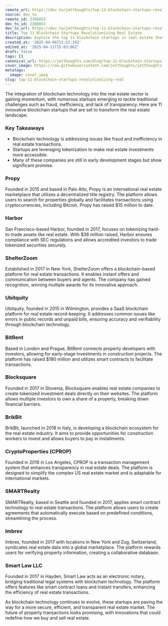 ```yaml
---
remote_url: https://dev.to/jetthoughts/top-11-blockchain-startups-revolutionizing-real-estate-2ol2
source: dev_to
remote_id: 2386053
dev_to_id: 2386053
dev_to_url: https://dev.to/jetthoughts/top-11-blockchain-startups-revolutionizing-real-estate-2ol2
title: Top 11 Blockchain Startups Revolutionizing Real Estate
description: Explore the top 11 blockchain startups in real estate that are transforming the industry with innovative solutions to enhance transparency, efficiency, and security in property transactions.
created_at: '2025-04-06T12:21:14Z'
edited_at: '2025-04-11T15:03:06Z'
draft: false
tags: []
canonical_url: https://jetthoughts.com/blog/top-11-blockchain-startups-revolutionizing-real/
cover_image: https://raw.githubusercontent.com/jetthoughts/jetthoughts.github.io/master/content/blog/top-11-blockchain-startups-revolutionizing-real/cover.jpeg
metatags:
  image: cover.jpeg
slug: top-11-blockchain-startups-revolutionizing-real
---
```

The integration of blockchain technology into the real estate sector is gaining momentum, with numerous startups emerging to tackle traditional challenges such as fraud, inefficiency, and lack of transparency. Here are 11 innovative blockchain startups that are set to transform the real estate landscape.

### Key Takeaways

*   Blockchain technology is addressing issues like fraud and inefficiency in real estate transactions.
*   Startups are leveraging tokenization to make real estate investments more accessible.
*   Many of these companies are still in early development stages but show significant promise.

### Propy

Founded in 2015 and based in Palo Alto, Propy is an international real estate marketplace that utilizes a decentralized title registry. The platform allows users to search for properties globally and facilitates transactions using cryptocurrencies, including Bitcoin. Propy has raised $15 million to date.

### Harbor

San Francisco-based Harbor, founded in 2017, focuses on tokenizing hard-to-trade assets like real estate. With $38 million raised, Harbor ensures compliance with SEC regulations and allows accredited investors to trade tokenized securities securely.

### ShelterZoom

Established in 2017 in New York, ShelterZoom offers a blockchain-based platform for real estate transactions. It enables instant offers and communication between buyers and agents. The company has gained recognition, winning multiple awards for its innovative approach.

### Ubitquity

Ubitquity, founded in 2015 in Wilmington, provides a SaaS blockchain platform for real estate record-keeping. It addresses common issues like errors in public records and unpaid bills, ensuring accuracy and verifiability through blockchain technology.

### BitRent

Based in London and Prague, BitRent connects property developers with investors, allowing for early-stage investments in construction projects. The platform has raised $180 million and utilizes smart contracts to facilitate transactions.

### Blocksquare

Founded in 2017 in Slovenia, Blocksquare enables real estate companies to create tokenized investment deals directly on their websites. The platform allows multiple investors to own a share of a property, breaking down financial barriers.

### BrikBit

BrikBit, launched in 2018 in Italy, is developing a blockchain ecosystem for the real estate industry. It aims to provide opportunities for construction workers to invest and allows buyers to pay in installments.

### CryptoProperties (CPROP)

Founded in 2018 in Los Angeles, CPROP is a transaction management system that enhances transparency in real estate deals. The platform is designed to simplify the complex US real estate market and is adaptable for international markets.

### SMARTRealty

SMARTRealty, based in Seattle and founded in 2017, applies smart contract technology to real estate transactions. The platform allows users to create agreements that automatically execute based on predefined conditions, streamlining the process.

### Imbrex

Imbrex, founded in 2017 with locations in New York and Zug, Switzerland, syndicates real estate data into a global marketplace. The platform rewards users for verifying property information, creating a collaborative database.

### Smart Law LLC

Founded in 2017 in Hayden, Smart Law acts as an electronic notary, bridging traditional legal systems with blockchain technology. The platform offers features like smart contract loans and instant transfers, enhancing the efficiency of real estate transactions.

As blockchain technology continues to evolve, these startups are paving the way for a more secure, efficient, and transparent real estate market. The future of property transactions looks promising, with innovations that could redefine how we buy and sell real estate.
